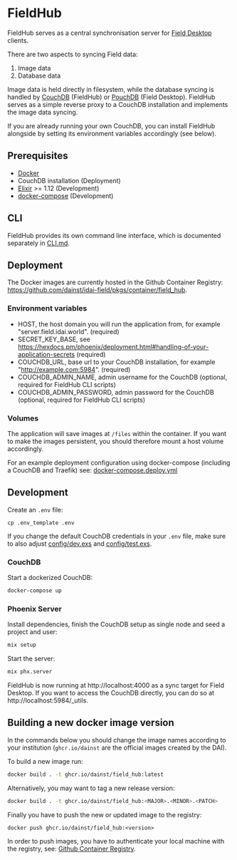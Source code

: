 # FieldHub

FieldHub serves as a central synchronisation server for [Field Desktop](../desktop) clients.

There are two aspects to syncing Field data:
1. Image data
2. Database data

Image data is held directly in filesystem, while the database syncing is handled by [CouchDB](https://couchdb.apache.org/) (FieldHub) or [PouchDB](https://pouchdb.com/) (Field Desktop). FieldHub serves as a simple reverse proxy to a CouchDB installation and implements the image data syncing. 

If you are already running your own CouchDB, you can install FieldHub alongside by setting its environment variables accordingly (see below).

## Prerequisites

* [Docker](https://www.docker.com/)
* CouchDB installation (Deployment)
* [Elixir](https://elixir-lang.org/) >= 1.12 (Development)
* [docker-compose](https://docs.docker.com/compose/) (Development)

## CLI

FieldHub provides its own command line interface, which is documented separately in [CLI.md](CLI.md).

## Deployment

The Docker images are currently hosted in the Github Container Registry: https://github.com/dainst/idai-field/pkgs/container/field_hub.

### Environment variables
* HOST, the host domain you will run the application from, for example "server.field.idai.world". (required)
* SECRET_KEY_BASE, see https://hexdocs.pm/phoenix/deployment.html#handling-of-your-application-secrets (required)
* COUCHDB_URL, base url to your CouchDB installation, for example "http://example.com:5984". (required)
* COUCHDB_ADMIN_NAME, admin username for the CouchDB (optional, required for FieldHub CLI scripts)
* COUCHDB_ADMIN_PASSWORD, admin password for the CouchDB (optional, required for FieldHub CLI scripts)

### Volumes
The application will save images at `/files` within the container. If you want to make the images persistent, you should therefore mount a host volume accordingly.

For an example deployment configuration using docker-compose (including a CouchDB and Traefik) see: [docker-compose.deploy.yml](docker-compose.deploy.yml)

## Development
Create an `.env` file:

```
cp .env_template .env
```

If you change the default CouchDB credentials in your `.env` file, make sure to also adjust [config/dev.exs](config/dev.exs) and [config/test.exs](config/test.exs).

### CouchDB
Start a dockerized CouchDB:

```bash
docker-compose up
```

### Phoenix Server
Install dependencies, finish the CouchDB setup as single node and seed a project and user:

```bash
mix setup
```

Start the server:

```bash
mix phx.server
``` 

FieldHub is now running at http://localhost:4000 as a sync target for Field Desktop. If you want to access the CouchDB directly, you can do so at http://localhost:5984/_utils.


## Building a new docker image version

In the commands below you should change the image names according to your institution (`ghcr.io/dainst` are the official images created by the DAI).

To build a new image run:

```bash
docker build . -t ghcr.io/dainst/field_hub:latest
```

Alternatively, you may want to tag a new release version:
```bash
docker build . -t ghcr.io/dainst/field_hub:<MAJOR>.<MINOR>.<PATCH>
```

Finally you have to push the new or updated image to the registry:
```
docker push ghcr.io/dainst/field_hub:<version>
```

In order to push images, you have to authenticate your local machine with the registry, see: [Github Container Registry](https://docs.github.com/en/packages/working-with-a-github-packages-registry/working-with-the-container-registry).
